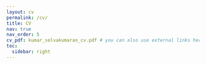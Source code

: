 ```yaml
---
layout: cv
permalink: /cv/
title: CV
nav: true
nav_order: 5
cv_pdf: kumar_selvakumaran_cv.pdf # you can also use external links here
toc:
  sidebar: right
---
```

